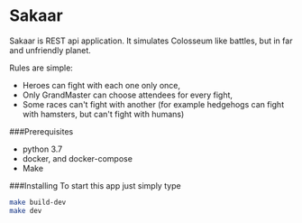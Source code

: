 # Sakaar

Sakaar is REST api application. It simulates Colosseum like battles,
but in far and unfriendly planet.

Rules are simple:
 - Heroes can fight with each one only once,
 - Only GrandMaster can choose attendees for every fight,
 - Some races can't fight with another (for example hedgehogs can fight with hamsters, but can't fight with humans)


###Prerequisites

 - python 3.7
 - docker, and docker-compose
 - Make
 
###Installing
To start this app just simply type
```bash
make build-dev
make dev
```
